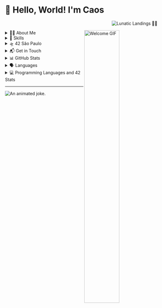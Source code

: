 # 👋 Hello, World! I'm Caos 
<p align="right">
  <img src="https://komarev.com/ghpvc/?username=clourenc&label=Lunatic+Landings+%F0%9F%91%A8%E2%80%8D%F0%9F%9A%80&color=6e5494" alt="Lunatic Landings 👨‍🚀"/>
</p>



  
<img src="https://media.giphy.com/media/L1R1tvI9svkIWwpVYr/giphy.gif" alt="Welcome GIF" width="48%" align="right" alt="Caos Lourenco">

<p align="left">

<details>
<summary> 👨‍💻 About Me</summary>
<div>
  
- Software Engineering student at 42SP with a background in Journalism.
- Launching into a new mission: Transitioning to a tech career:
  - Where creativity meets digital solutions. 
- Goal:Empower individuals and solve real-world problems through technology.
- Feel free to reach out for questions, advice, or knowledge sharing! 
     - Live long and prosper 🖖🦦
</div>
</details>





<details>
<summary>🚀 Skills</summary>
<div>

- 🖥️ C
- 🎨 UX Design
- 🕹️ Game Development
- 🌱 Junior Development

</div>
</details>

<details>
  <summary>🛸 42 São Paulo</summary>
  
  <small>

  ### [🚀 Projects](https://github.com/caoslourenco/42Projects)
  
  - [Phase 1](https://github.com/caoslourenco/42Projects/phase1)
  - [Phase 2](https://github.com/caoslourenco/42Projects/phase2)
  - [Phase 3](https://github.com/caoslourenco/42Projects/phase3)

  </small>
</details>


<details>
<summary>📬 Get in Touch</summary>
<div>

- 📧 [Email](mailto:clourenc@student.42sp.org.br)
- 💼 [LinkedIn](https://linkedin.com.br/in/camilla-lourenco)
- 🐦 [Twitter](https://twitter.com/caoslourenco)
- 🤳 [Instagram](https://www.instagram.com/caoslourenco/)

</div>
</details>

 
<details>
<summary>  📊 GitHub Stats</summary>
  
[![Caos Lourenco's GitHub Stats](https://github-readme-stats.vercel.app/api?username=caoslourenco&show_icons=true&bg_color=0d1117&title_color=8b949e&icon_color=58a6ff&text_color=c9d1d9)](https://github.com/caoslourenco/github-readme-stats)

</div>
</details>

<details>
<summary> 🗣️ Languages</summary>
<div>

- 🔻 Portuguese
- 🔹 English
- 🔸 Spanish

</div>
</details>



  
<details>
<summary>  💻 Programming Languages and 42 Stats</summary>

<p align="center">
  <img src="https://github-readme-stats.vercel.app/api/top-langs/?username=caoslourenco&layout=compact&bg_color=0d1117&title_color=8b949e&icon_color=58a6ff&text_color=c9d1d9" alt="Top Languages" width="48%" />
  <img src="[![clourenc's 42 stats](https://badge.mediaplus.ma/darkblue/clourenc)} https://profile.intra.42.fr/users/" alt="42 Stats" width="48%" />


</p>
</div>
</details>

---

<img title="An animated joke." src="https://readme-typing-svg.herokuapp.com/?width=500&height=30&font=Roboto&color=adbac7&vCenter=true&size=16&duration=4000&lines=%E2%80%A2+I'm+so+good+at+programming+that+sometimes+even+the+computer+is+surprised.;%E2%80%A2+I+don't+see+bugs+in+my+code%2C+just+unexpected+features.;%E2%80%A2+I+don't+always+test+my+code%2C+but+when+I+do%2C+I+do+it+in+production.;%E2%80%A2+I'm+not+lazy%2C+I'm+just+in+energy+saving+mode.;%E2%80%A2+If+life+gives+you+lemons%2C+write+a+script+to+squeeze+them.;%E2%80%A2+My+code+never+has+errors%2C+it+just+develops+random+features.;%E2%80%A2+I+don't+call+it+procrastination%2C+I+call+it+'deadline-driven+programming'.;%E2%80%A2+I'm+not+a+coder%2C+I'm+a+problem+solver+that+uses+code.;%E2%80%A2+I+don't+drink+coffee+to+code%2C+I+code+to+drink+coffee.;%E2%80%A2+I'm+not+addicted+to+coding%2C+just+highly+committed.">
</details>
<!-- Herobrine: I'm still here, boy. -->
